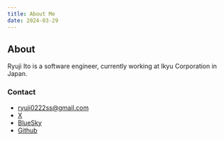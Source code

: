 ```yaml
---
title: About Me
date: 2024-03-29
---
```


## About

Ryuji Ito is a software engineer, currently working at Ikyu Corporation in Japan.

### Contact

- <ryuji0222ss@gmail.com>
- [X](https://x.com/ryuji_1to)
- [BlueSky](https://bsky.app/profile/ryuji-ito.bsky.social)
- [Github](https://github.com/ryuji-1to)

